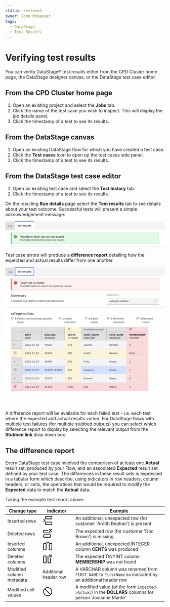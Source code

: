 ```yaml
---
status: reviewed
owner: John McKeever
tags:
  - DataStage
  - Test Results
---
```

# Verifying test results

You can verify DataStage® test results either from the CPD Cluster home page, the DataStage designer canvas, or the DataStage test case editor.

## From the CPD Cluster home page

1. Open an existing project and select the **Jobs** tab.
1. Click the name of the test case you wish to inspect.  This will display the job details panel.
1. Click the timestamp of a test to see its results.

## From the DataStage canvas

1. Open an existing DataStage flow for which you have created a test case.
1. Click the **Test cases** icon to open up the test cases side panel.
1. Click the timestamp of a test to see its results.

## From the DataStage test case editor

1. Open an existing test case and select the **Test history** tab.
1. Click the timestamp of a test to see its results.

On the resulting **Run details** page select the **Test results** tab to see details about your test outcome.  Successful tests will present a simple acknowledgement message:

![screen capture](./images/ds-test-case-results-pass.png "test screen capture")

Test case errors will produce a **difference report** detailing how the expected and actual results differ from one another.

![multiple differences](./images/ds-test-multi-diff.png "multiple differences")

A difference report will be available for each failed test - i.e. each test where the expected and actual results varied.  For DataStage flows with multiple test failures (for multiple stubbed outputs) you can select which difference report to display by selecting the relevant output from the **Stubbed link** drop down box.

## The difference report

Every DataStage test case involved the comparison of at least one **Actual** result set, produced by your Flow, and an associated **Expected** result set, defined by your test case. The differences in these result sets is expressed in a tabular form which describe, using indicators in row headers, column headers, or cells, the operations that would be required to modify the **Expected** data to match the **Actual** data.

Taking the example test report above:

| Change type             | Indicator | Example |
|-------------------------|-----------|---------|
| Inserted rows           | ![inserted row](./images/diff-row-insert.svg "inserted row header icon") | An additional, unexpected row (for customer 'Ardith Beahan') is present |
| Deleted rows            | ![deleted row](./images/diff-row-delete.svg "deleted row header icon") | The expected row (for customer 'Doc Brown') is missing |
| Inserted columns        | ![deleted column](./images/diff-column-insert.svg "deleted column header icon") | An additional, unexpected INTEGER column **CENTS** was produced |
| Deleted columns         | ![deleted column](./images/diff-column-delete.svg "delete column header icon") | The expected TINYINT column **MEMBERSHIP** was not found |
| Modified column metadata | Additional header row | A VARCHAR column was renamed from `FIRST_NAME` to `FirstName` as indicated by an additional header row |
| Modified cell values     | ![cell modified](./images/diff-difference.svg "cell modified indicator")        | A modified value (of the form `Expected->Actual`) in the **DOLLARS** columns for person 'Josianne Mante'|
